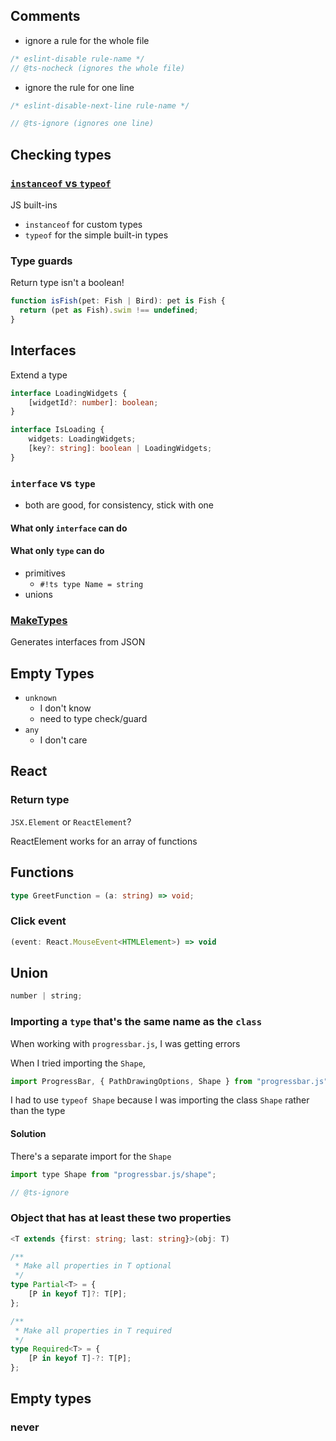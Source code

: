 ## Comments

- ignore a rule for the whole file
```javascript
/* eslint-disable rule-name */
// @ts-nocheck (ignores the whole file)
```

- ignore the rule for one line

```javascript
/* eslint-disable-next-line rule-name */

// @ts-ignore (ignores one line)
```

## Checking types

### [`instanceof` vs `typeof`](https://stackoverflow.com/a/6625960/8479344)

JS built-ins

- `instanceof` for custom types
- `typeof` for the simple built-in types


### Type guards

Return type isn't a boolean!

```ts
function isFish(pet: Fish | Bird): pet is Fish {
  return (pet as Fish).swim !== undefined;
}
```

## Interfaces

Extend a type

```ts
interface LoadingWidgets {
    [widgetId?: number]: boolean;
}

interface IsLoading {
    widgets: LoadingWidgets;
    [key?: string]: boolean | LoadingWidgets;
}
```

### `interface` vs `type`

- both are good, for consistency, stick with one


#### What only `interface` can do

#### What only `type` can do

- primitives
    - `#!ts type Name = string`
- unions

### [MakeTypes](https://jvilk.com/MakeTypes/)

Generates interfaces from JSON


## Empty Types

- `unknown`
    - I don't know
    - need to type check/guard
- `any`
    - I don't care


## React

### Return type

`JSX.Element` or `ReactElement`?

ReactElement works for an array of functions

## Functions

```typescript
type GreetFunction = (a: string) => void;
```

### Click event

```typescript
(event: React.MouseEvent<HTMLElement>) => void
```

## Union

```typescript
number | string;
```

### Importing a `type` that's the same name as the `class`

When working with `progressbar.js`, I was getting errors

When I tried importing the `Shape`,

```jsx
import ProgressBar, { PathDrawingOptions, Shape } from "progressbar.js";
```

I had to use `typeof Shape` because I was importing the class `Shape` rather than the type

#### Solution

There's a separate import for the `Shape`

```jsx
import type Shape from "progressbar.js/shape";
```

```typescript
// @ts-ignore
```

### Object that has at least these two properties

```typescript
<T extends {first: string; last: string}>(obj: T)
```

```typescript
/**
 * Make all properties in T optional
 */
type Partial<T> = {
    [P in keyof T]?: T[P];
};
```

```typescript
/**
 * Make all properties in T required
 */
type Required<T> = {
    [P in keyof T]-?: T[P];
};
```


## Empty types

### never
